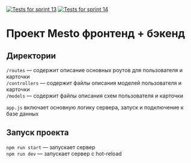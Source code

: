 [![Tests for sprint 13](https://github.com/bevuxyna/express-mesto-gha/actions/workflows/tests-13-sprint.yml/badge.svg)](https://github.com/bevuxyna/express-mesto-gha/actions/workflows/tests-13-sprint.yml) 
[![Tests for sprint 14](https://github.com/bevuxyna/express-mesto-gha/actions/workflows/tests-14-sprint.yml/badge.svg)](https://github.com/bevuxyna/express-mesto-gha/actions/workflows/tests-14-sprint.yml)
# Проект Mesto фронтенд + бэкенд


## Директории

`/routes` — содержит описание основных роутов для пользователя и карточки  
`/controllers` — содержит файлы описания моделей пользователя и карточки   
`/models` — содержит файлы описания схем пользователя и карточки  
  
`app.js` включает основную логику сервера, запуск и подключение к базе данных

## Запуск проекта

`npm run start` — запускает сервер   
`npm run dev` — запускает сервер с hot-reload
